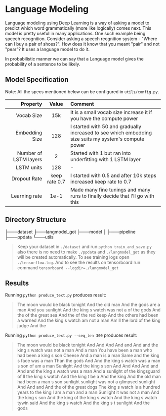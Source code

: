 <h1 style="align:center">Language Modeling</h1>

Language modeling using Deep Learning is a way of asking a model to predict which word grammatically (more like logically) comes next. This model is pretty useful in many applications. One such example being speech recognition. Consider asking a speech recgnition system - "Where can I buy a pair of shoes?". How does it know that you meant "pair" and not "pear"? It uses a language model to do it. 

In probabilistic manner we can say that a Language model gives the probability of a sentence to be likely.

## Model Specification

Note: All the specs mentioned below can be configured in `utils/config.py`.

|Property|Value|Comment|
|------:|:---:|:-----|
|Vocab Size|15k|It is a small vocab size increase it if you have the compute power|
|Embedding Size|128|I started with 50 and gradually increased to see which embedding size suits my system's compute power|
|Number of LSTM layers|2|Started with 1 but ran into underfitting with 1 LSTM layer|
|LSTM units|128|-|
|Dropout Rate|keep rate 0.7|I started with 0.5 and after 10k steps increased keep rate to 0.7|
|Learning rate|1e-1|Made many fine tunings and many runs to finally decide that I'll go with this|

## Directory Structure
├───dataset
├───langmodel_got
├───model
│   ├───pipeline
├───ppdata
└───utils

> Keep your dataset in `./dataset` and run `python train_and_save.py` also there is no need to make `./ppdata` and `./langmodel_got` as they will be created automatically. To see training logs open `./tensorflow.log`. And to see the results on tensorboard run command `tensorboard --logdir=./langmodel_got`

## Results
Running `python produce_text.py` produces result:

> The moon would be black tonight And the old man And the gods are a man And you sunlight And the king s watch was not a <UNK> of the gods And the <UNK> of the great sea And the <UNK> of the red keep And the others had been a warned And the king s watch am not a man Am ll the lord of the king judge And the <UNK>

Running `python produce_text.py --seq_len 300` produces result:

> The moon would be black tonight And <UNK> And <UNK> And <UNK> And <UNK> and <UNK> And <UNK> and the king s watch was not a man And a man You have been a man who had been a king s son Cheese And a man is a man Same and the king s face was a man Than the gods And <UNK> And the king s watch was a man s son of am a man Sunlight And the king s son And <UNK> And <UNK> And <UNK> And <UNK> and <UNK> And <UNK> and the king s watch was a man And a sunlight of the kingsguard of ll the king s watch And the king t be a <UNK> And the king And the old man had been a man s son sunlight sunlight was not a glimpsed sunlight And <UNK> And <UNK> and <UNK> And the <UNK> of the great dogs The king s watch Is a hundred years to the king I am a man and a man Sunlight it was not a man And the king s son And the king of the king s watch And the king s watch tywin said And the king s watch And the king s t sunlight And the gods